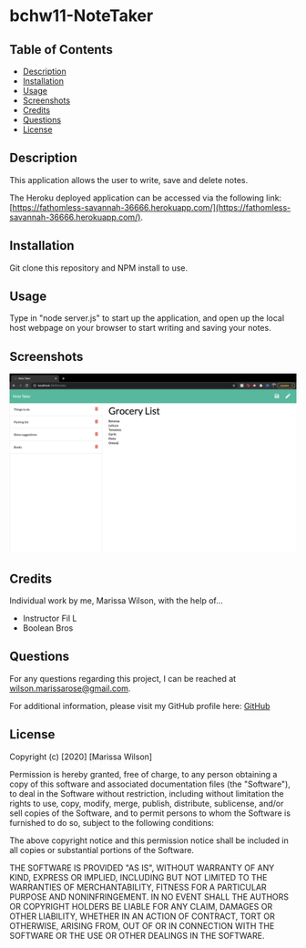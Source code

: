 # bchw11-NoteTaker

## Table of Contents

* [Description](#description)
* [Installation](#installation)
* [Usage](#usage)
* [Screenshots](#screenshots)
* [Credits](#credits)
* [Questions](#questions)
* [License](#license)

## Description
This application allows the user to write, save and delete notes.

The Heroku deployed application can be accessed via the following link: [https://fathomless-savannah-36666.herokuapp.com/](https://fathomless-savannah-36666.herokuapp.com/). 

## Installation
Git clone this repository and NPM install to use.

## Usage
Type in "node server.js" to start up the application, and open up the local host webpage on your browser to start writing and saving your notes.

## Screenshots
![Note Taker Browser](images/notetaker.png)

## Credits
Individual work by me, Marissa Wilson, with the help of...

* Instructor Fil L
* Boolean Bros

## Questions
For any questions regarding this project, I can be reached at wilson.marissarose@gmail.com.

For additional information, please visit my GitHub profile here:
[GitHub](https://github.com/marissarrwilson)

## License
Copyright (c) [2020] [Marissa Wilson]

Permission is hereby granted, free of charge, to any person obtaining a copy of this software and associated documentation files (the "Software"), to deal in the Software without restriction, including without limitation the rights to use, copy, modify, merge, publish, distribute, sublicense, and/or sell copies of the Software, and to permit persons to whom the Software is furnished to do so, subject to the following conditions:

The above copyright notice and this permission notice shall be included in all copies or substantial portions of the Software.

THE SOFTWARE IS PROVIDED "AS IS", WITHOUT WARRANTY OF ANY KIND, EXPRESS OR IMPLIED, INCLUDING BUT NOT LIMITED TO THE WARRANTIES OF MERCHANTABILITY, FITNESS FOR A PARTICULAR PURPOSE AND NONINFRINGEMENT. IN NO EVENT SHALL THE AUTHORS OR COPYRIGHT HOLDERS BE LIABLE FOR ANY CLAIM, DAMAGES OR OTHER LIABILITY, WHETHER IN AN ACTION OF CONTRACT, TORT OR OTHERWISE, ARISING FROM, OUT OF OR IN CONNECTION WITH THE SOFTWARE OR THE USE OR OTHER DEALINGS IN THE SOFTWARE.